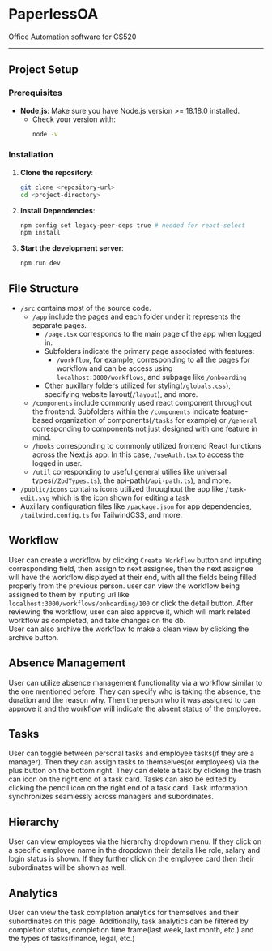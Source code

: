 # PaperlessOA

Office Automation software for CS520

---

## Project Setup

### Prerequisites
- **Node.js**: Make sure you have Node.js version >= 18.18.0 installed.
  - Check your version with:
    ```bash
    node -v
    ```

### Installation

1. **Clone the repository**:
   ```bash
   git clone <repository-url>
   cd <project-directory>
   ```

2. **Install Dependencies**:
   ```bash
   npm config set legacy-peer-deps true # needed for react-select
   npm install
   ```

3. **Start the development server**:
   ```bash
   npm run dev
   ```
## File Structure
- `/src` contains most of the source code. 
   - `/app` include the pages and each folder under it represents the separate pages. 
      - `/page.tsx` corresponds to the main page of the app when logged in.
      - Subfolders indicate the primary page associated with features:
         - `/workflow`, for example, corresponding to all the pages for workflow and can be
access using `localhost:3000/workflows`, and subpage like `/onboarding`
      - Other auxillary folders utilized for styling(`/globals.css`), specifying website layout(`/layout`), and more.
   - `/components` include commonly used react component throughout the frontend. Subfolders within the `/components` indicate feature-based organization of components(`/tasks` for example) or `/general` corresponding to components not just designed with one feature in mind.
   - `/hooks` corresponding to commonly utilized frontend React functions across the Next.js app. In this case, `/useAuth.tsx` to access the logged in user.
   - `/util` corresponding to useful general utilies like universal types(`/ZodTypes.ts`), the api-path(`/api-path.ts`), and more.
- `/public/icons` contains icons utilized throughout the app like `/task-edit.svg` which is the icon shown for editing a task
- Auxillary configuration files like `/package.json` for app dependencies, `/tailwind.config.ts` for TailwindCSS, and more.

## Workflow
User can create a workflow by clicking `Create Workflow` button and inputing corresponding field, then assign to next assignee,
then the next assignee will have the workflow displayed at their end, with all the fields being
filled properly from the previous person. user can view the workflow being assigned to them by inputing url like
`localhost:3000/workflows/onboarding/100` or click the detail button. After reviewing the workflow, user can also approve it, which 
will mark related workflow as completed, and take changes on the db.\
User can also archive the workflow to make a clean view by clicking the archive button.

## Absence Management
User can utilize absence management functionality via a workflow similar to the one mentioned before. They can specify who is taking the absence, the duration and the reason why. Then the person who it was assigned to can approve it and the workflow will indicate the absent status of the employee.

## Tasks
User can toggle between personal tasks and employee tasks(if they are a manager). Then they can assign tasks to themselves(or employees) via the plus button on the bottom right. They can delete a task by clicking the trash can icon on the right end of a task card. Tasks can also be edited by clicking the pencil icon on the right end of a task card. Task information synchronizes seamlessly across managers and subordinates.

## Hierarchy
User can view employees via the hierarchy dropdown menu. If they click on a specific employee name in the dropdown their details like role, salary and login status is shown. If they further click on the employee card then their subordinates will be shown as well.

## Analytics
User can view the task completion analytics for themselves and their subordinates on this page. Additionally, task analytics can be filtered by completion status, completion time frame(last week, last month, etc.) and the types of tasks(finance, legal, etc.)